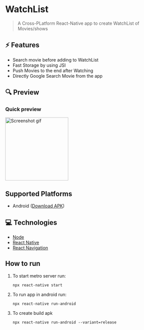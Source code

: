 # WatchList

> A Cross-PLatform React-Native app to create WatchList of Movies/shows

## ⚡ Features

- Search movie before adding to WatchList
- Fast Storage by using JSI
- Push Movies to the end after Watching
- Directly Google Search Movie from the app

## 🔍 Preview

### Quick preview

<img src="S1.webp" alt="Screenshot gif" width="200"/>

## Supported Platforms

- Android ([Download APK](https://github.com/scyther/WatchList/raw/main/WatchList.apk))

## 💻 Technologies

- [Node](https://nodejs.org/en/)
- [React Native](https://reactnative.dev/)
- [React Navigation](https://reactnavigation.org/)

## How to run

1. To start metro server run:

   ```
   npx react-native start

   ```

2. To run app in android run:

   ```
   npx react-native run-android

   ```

3. To create build apk
   ```
   npx react-native run-android --variant=release
   ```

